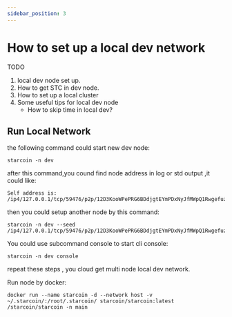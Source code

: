 ```yaml
--- 
sidebar_position: 3
---
```


# How to set up a local dev network

TODO
1. local dev node set up.
2. How to get STC in dev node.
3. How to set up a local cluster
4. Some useful tips for local dev node
    * How to skip time in local dev?



## Run Local Network

the following command could start new dev node:

```shell
starcoin -n dev
```

after this command,you cound find node address in log or std output ,it could like:

```shell
Self address is: /ip4/127.0.0.1/tcp/59476/p2p/12D3KooWPePRG6BDdjgtEYmPDxNyJfMWpQ1Rwgefuz9eqksLfxJb
```

then you could setup another node by this command:

```shell
starcoin -n dev --seed /ip4/127.0.0.1/tcp/59476/p2p/12D3KooWPePRG6BDdjgtEYmPDxNyJfMWpQ1Rwgefuz9eqksLfxJb

```

You could use subcommand console to start cli console:

```shell
starcoin -n dev console
```

repeat these steps , you cloud get multi node local dev network.


Run node by docker:

```shell
docker run --name starcoin -d --network host -v ~/.starcoin/:/root/.starcoin/ starcoin/starcoin:latest /starcoin/starcoin -n main
``` 